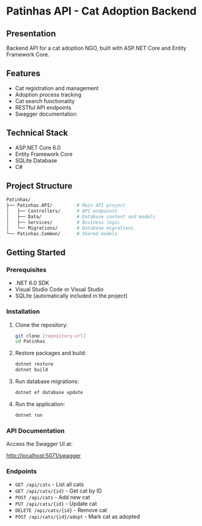 # Patinhas API - Cat Adoption Backend

## Presentation
Backend API for a cat adoption NGO, built with ASP.NET Core and Entity Framework Core.

## Features
- Cat registration and management
- Adoption process tracking
- Cat search functionality
- RESTful API endpoints
- Swagger documentation

## Technical Stack
- ASP.NET Core 6.0
- Entity Framework Core
- SQLite Database
- C#

## Project Structure
```bash
Patinhas/
├── Patinhas.API/         # Main API project
│   ├── Controllers/      # API endpoints
│   ├── Data/             # Database context and models
│   ├── Services/         # Business logic
│   └── Migrations/       # Database migrations
└── Patinhas.Common/      # Shared models
```

## Getting Started

### Prerequisites
- .NET 6.0 SDK
- Visual Studio Code or Visual Studio
- SQLite (automatically included in the project)

### Installation

1. Clone the repository:
    ```bash
    git clone [repository-url]
    cd Patinhas
    ```

2. Restore packages and build:
    ```bash
    dotnet restore
    dotnet build
    ```

3. Run database migrations:
    ```bash
    dotnet ef database update
    ```

4. Run the application:
    ```bash
    dotnet run
    ```

### API Documentation
Access the Swagger UI at:

[http://localhost:5071/swagger](http://localhost:5071/swagger)

### Endpoints

- `GET /api/cats` - List all cats
- `GET /api/cats/{id}` - Get cat by ID
- `POST /api/cats` - Add new cat
- `PUT /api/cats/{id}` - Update cat
- `DELETE /api/cats/{id}` - Remove cat
- `POST /api/cats/{id}/adopt` - Mark cat as adopted
